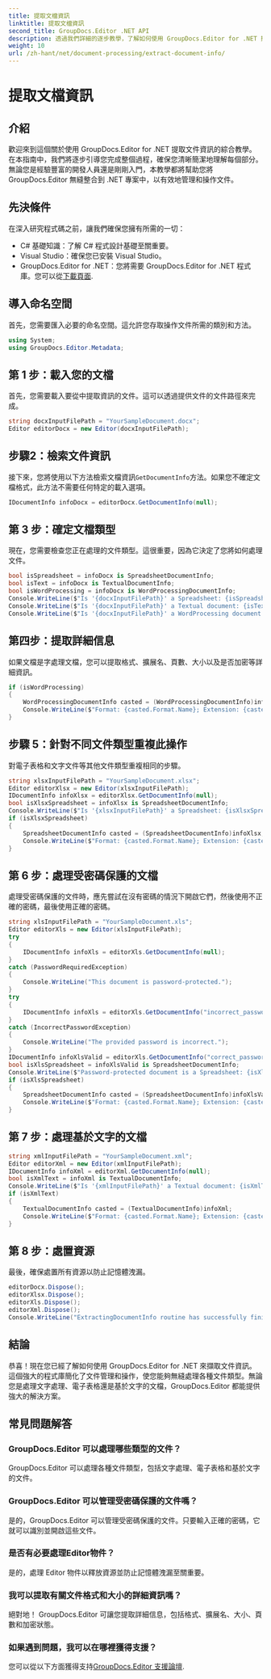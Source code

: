 ```yaml
---
title: 提取文檔資訊
linktitle: 提取文檔資訊
second_title: GroupDocs.Editor .NET API
description: 透過我們詳細的逐步教學，了解如何使用 GroupDocs.Editor for .NET 擷取文件資訊。非常適合管理各種文件類型。
weight: 10
url: /zh-hant/net/document-processing/extract-document-info/
---
```


# 提取文檔資訊

## 介紹
歡迎來到這個關於使用 GroupDocs.Editor for .NET 提取文件資訊的綜合教學。在本指南中，我們將逐步引導您完成整個過程，確保您清晰簡潔地理解每個部分。無論您是經驗豐富的開發人員還是剛剛入門，本教學都將幫助您將 GroupDocs.Editor 無縫整合到 .NET 專案中，以有效地管理和操作文件。
## 先決條件
在深入研究程式碼之前，讓我們確保您擁有所需的一切：
- C# 基礎知識：了解 C# 程式設計基礎至關重要。
- Visual Studio：確保您已安裝 Visual Studio。
-  GroupDocs.Editor for .NET：您將需要 GroupDocs.Editor for .NET 程式庫。您可以從[下載頁面](https://releases.groupdocs.com/editor/net/).
## 導入命名空間
首先，您需要匯入必要的命名空間。這允許您存取操作文件所需的類別和方法。
```csharp
using System;
using GroupDocs.Editor.Metadata;
```
## 第 1 步：載入您的文檔
首先，您需要載入要從中提取資訊的文件。這可以透過提供文件的文件路徑來完成。
```csharp
string docxInputFilePath = "YourSampleDocument.docx";
Editor editorDocx = new Editor(docxInputFilePath);
```
## 步驟2：檢索文件資訊
接下來，您將使用以下方法檢索文檔資訊`GetDocumentInfo`方法。如果您不確定文檔格式，此方法不需要任何特定的載入選項。
```csharp
IDocumentInfo infoDocx = editorDocx.GetDocumentInfo(null);
```
## 第 3 步：確定文檔類型
現在，您需要檢查您正在處理的文件類型。這很重要，因為它決定了您將如何處理文件。
```csharp
bool isSpreadsheet = infoDocx is SpreadsheetDocumentInfo;
bool isText = infoDocx is TextualDocumentInfo;
bool isWordProcessing = infoDocx is WordProcessingDocumentInfo;
Console.WriteLine($"Is '{docxInputFilePath}' a Spreadsheet: {isSpreadsheet}");
Console.WriteLine($"Is '{docxInputFilePath}' a Textual document: {isText}");
Console.WriteLine($"Is '{docxInputFilePath}' a WordProcessing document: {isWordProcessing}");
```
## 第四步：提取詳細信息
如果文檔是字處理文檔，您可以提取格式、擴展名、頁數、大小以及是否加密等詳細資訊。
```csharp
if (isWordProcessing)
{
    WordProcessingDocumentInfo casted = (WordProcessingDocumentInfo)infoDocx;
    Console.WriteLine($"Format: {casted.Format.Name}; Extension: {casted.Format.Extension}; Page count: {casted.PageCount}; Size: {casted.Size} bytes; Is encrypted: {casted.IsEncrypted}");
}
```
## 步驟 5：針對不同文件類型重複此操作
對電子表格和文字文件等其他文件類型重複相同的步驟。
```csharp
string xlsxInputFilePath = "YourSampleDocument.xlsx";
Editor editorXlsx = new Editor(xlsxInputFilePath);
IDocumentInfo infoXlsx = editorXlsx.GetDocumentInfo(null);
bool isXlsxSpreadsheet = infoXlsx is SpreadsheetDocumentInfo;
Console.WriteLine($"Is '{xlsxInputFilePath}' a Spreadsheet: {isXlsxSpreadsheet}");
if (isXlsxSpreadsheet)
{
    SpreadsheetDocumentInfo casted = (SpreadsheetDocumentInfo)infoXlsx;
    Console.WriteLine($"Format: {casted.Format.Name}; Extension: {casted.Format.Extension}; Tabs count: {casted.PageCount}; Size: {casted.Size} bytes; Is encrypted: {casted.IsEncrypted}");
}
```
## 第 6 步：處理受密碼保護的文檔
處理受密碼保護的文件時，應先嘗試在沒有密碼的情況下開啟它們，然後使用不正確的密碼，最後使用正確的密碼。
```csharp
string xlsInputFilePath = "YourSampleDocument.xls";
Editor editorXls = new Editor(xlsInputFilePath);
try
{
    IDocumentInfo infoXls = editorXls.GetDocumentInfo(null);
}
catch (PasswordRequiredException)
{
    Console.WriteLine("This document is password-protected.");
}
try
{
    IDocumentInfo infoXls = editorXls.GetDocumentInfo("incorrect_password");
}
catch (IncorrectPasswordException)
{
    Console.WriteLine("The provided password is incorrect.");
}
IDocumentInfo infoXlsValid = editorXls.GetDocumentInfo("correct_password");
bool isXlsSpreadsheet = infoXlsValid is SpreadsheetDocumentInfo;
Console.WriteLine($"Password-protected document is a Spreadsheet: {isXlsSpreadsheet}");
if (isXlsSpreadsheet)
{
    SpreadsheetDocumentInfo casted = (SpreadsheetDocumentInfo)infoXlsValid;
    Console.WriteLine($"Format: {casted.Format.Name}; Extension: {casted.Format.Extension}; Tabs count: {casted.PageCount}; Size: {casted.Size} bytes; Is encrypted: {casted.IsEncrypted}");
}
```
## 第 7 步：處理基於文字的文檔
```csharp
string xmlInputFilePath = "YourSampleDocument.xml";
Editor editorXml = new Editor(xmlInputFilePath);
IDocumentInfo infoXml = editorXml.GetDocumentInfo(null);
bool isXmlText = infoXml is TextualDocumentInfo;
Console.WriteLine($"Is '{xmlInputFilePath}' a Textual document: {isXmlText}");
if (isXmlText)
{
    TextualDocumentInfo casted = (TextualDocumentInfo)infoXml;
    Console.WriteLine($"Format: {casted.Format.Name}; Extension: {casted.Format.Extension}; Encoding: {casted.Encoding}; Size: {casted.Size} bytes");
}
```
## 第 8 步：處置資源
最後，確保處置所有資源以防止記憶體洩漏。
```csharp
editorDocx.Dispose();
editorXlsx.Dispose();
editorXls.Dispose();
editorXml.Dispose();
Console.WriteLine("ExtractingDocumentInfo routine has successfully finished");
```
## 結論
恭喜！現在您已經了解如何使用 GroupDocs.Editor for .NET 來擷取文件資訊。這個強大的程式庫簡化了文件管理和操作，使您能夠無縫處理各種文件類型。無論您是處理文字處理、電子表格還是基於文字的文檔，GroupDocs.Editor 都能提供強大的解決方案。
## 常見問題解答
### GroupDocs.Editor 可以處理哪些類型的文件？
GroupDocs.Editor 可以處理各種文件類型，包括文字處理、電子表格和基於文字的文件。
### GroupDocs.Editor 可以管理受密碼保護的文件嗎？
是的，GroupDocs.Editor 可以管理受密碼保護的文件。只要輸入正確的密碼，它就可以識別並開啟這些文件。
### 是否有必要處理Editor物件？
是的，處理 Editor 物件以釋放資源並防止記憶體洩漏至關重要。
### 我可以提取有關文件格式和大小的詳細資訊嗎？
絕對地！ GroupDocs.Editor 可讓您提取詳細信息，包括格式、擴展名、大小、頁數和加密狀態。
### 如果遇到問題，我可以在哪裡獲得支援？
您可以從以下方面獲得支持[GroupDocs.Editor 支援論壇](https://forum.groupdocs.com/c/editor/20).